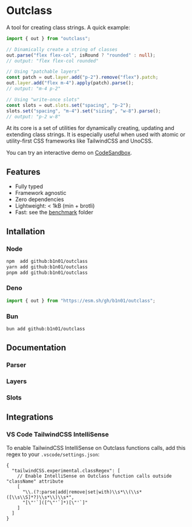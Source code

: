 # Outclass

A tool for creating class strings. A quick example:

```ts
import { out } from "outclass";

// Dinamically create a string of classes
out.parse("flex flex-col", isRound ? "rounded" : null);
// output: "flex flex-col rounded"

// Using "patchable layers"
const patch = out.layer.add("p-2").remove("flex").patch;
out.layer.add("flex m-4").apply(patch).parse();
// output: "m-4 p-2"

// Using "write-once slots"
const slots = out.slots.set("spacing", "p-2");
slots.set("spacing", "m-4").set("sizing", "w-8").parse();
// output: "p-2 w-8"
```

At its core is a set of utilities for dynamically creating, updating and extending class strings. It is especially useful when used with atomic or utility-first CSS frameworks like TailwindCSS and UnoCSS.

You can try an interactive demo on [CodeSandbox](https://codesandbox.io/p/sandbox/github/b1n01/stype-demo?file=app%2Fpage.tsx).

## Features

- Fully typed
- Framework agnostic
- Zero dependencies
- Lightweight: < 1kB (min + brotli)
- Fast: see the [benchmark](/benchmark) folder

## Intallation

### Node

```bash
npm  add github:b1n01/outclass
yarn add github:b1n01/outclass
pnpm add github:b1n01/outclass
```

### Deno

```ts
import { out } from "https://esm.sh/gh/b1n01/outclass";
```

### Bun

```bash
bun add github:b1n01/outclass
```

## Documentation

### Parser

### Layers

### Slots

## Integrations

### VS Code TailwindCSS IntelliSense

To enable TailwindCSS IntelliSense on Outclass functions calls, add this regex to your `.vscode/settings.json`:

```jsonc
{
  "tailwindCSS.experimental.classRegex": [
    // Enable IntelliSense on Outclass function calls outside "className" attribute
    [
      "\\.(?:parse|add|remove|set|with)\\s*\\(\\s*([\\s\\S]*?)\\s*\\)\\s*",
      "[\"'`]([^\"'`]*)[\"'`]"
    ]
  ]
}
```
